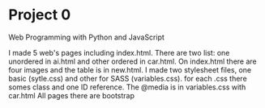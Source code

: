 # Project 0

Web Programming with Python and JavaScript

I made 5 web's pages including index.html.
There are two list: one unordered in ai.html and other ordered in car.html.
On index.html there are four images and the table is in new.html.
I made two stylesheet files, one basic (sytle.css) and other for SASS (variables.css).
for each .css there somes class and one ID reference.
The @media is in variables.css with car.html
All pages there are bootstrap
